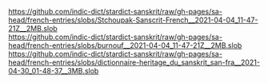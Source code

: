 https://github.com/indic-dict/stardict-sanskrit/raw/gh-pages/sa-head/french-entries/slobs/Stchoupak-Sanscrit-French__2021-04-04_11-47-21Z__2MB.slob  
https://github.com/indic-dict/stardict-sanskrit/raw/gh-pages/sa-head/french-entries/slobs/burnouf__2021-04-04_11-47-21Z__2MB.slob  
https://github.com/indic-dict/stardict-sanskrit/raw/gh-pages/sa-head/french-entries/slobs/dictionnaire-heritage_du_sanskrit_san-fra__2021-04-30_01-48-37__3MB.slob  
